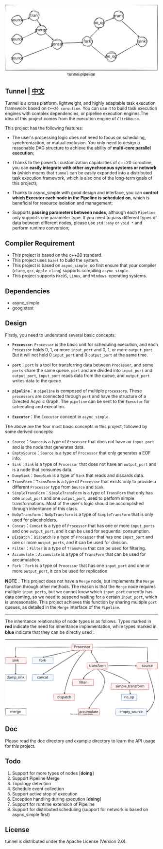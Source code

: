 ![tunnel icon](https://github.com/chloro-pn/draw_io_repo/blob/master/tunnel.svg)
## Tunnel | [中文](./README_CN.md)
Tunnel is a cross platform, lightweight, and highly adaptable task execution framework based on `C++20 coroutine`. You can use it to build task execution engines with complex dependencies, or pipeline execution engines.The idea of this project comes from the execution engine of `ClickHouse`. 

This project has the following features:

* The user's processing logic does not need to focus on scheduling, synchronization, or mutual exclusion. You only need to design a reasonable DAG structure to achieve the ability of **multi-core parallel execution**;

* Thanks to the powerful customization capabilities of c++20 coroutine, you can **easily integrate with other asynchronous systems or network io** (which means that `tunnel` can be easily expanded into a distributed task execution framework, which is also one of the long-term goals of this project);

* Thanks to async_simple with good design and interface, you can **control which Executor each node in the Pipeline is scheduled on**, which is beneficial for resource isolation and management;

* Supports **passing parameters between nodes**, although each `Pipeline` only supports one parameter type. If you need to pass different types of data between different nodes, please use `std::any` or `void *` and perform runtime conversion;

## Compiler Requirement
* This project is based on the c++20 standard.
* This project uses `bazel` to build the system.
* This project is based on `async_simple`, so first ensure that your compiler (`clang`, `gcc`, `Apple clang`) supports compiling `async_simple`.
* This project supports `MacOS`, `Linux`, and `Windows `operating systems.

## Dependencies
* async_simple
* googletest

## Design
Firstly, you need to understand several basic concepts:

* **`Processor`**: `Processor` is the basic unit for scheduling execution, and each `Processor` holds 0, 1, or more `input_port` and 0, 1, or more `output_port`. But it will not hold 0 `input_port` and 0 `output_port` at the same time.

* **`port`**：`port` is a tool for transferring data between `Processor`, and some `ports` share the same queue. `port` and are divided into `input_port` and `output_port`, `input_port` reads data from the queue, and `output_port` writes data to the queue.

* **`pipeline`**：a `pipeline` is composed of multiple `processors`. These `processors` are connected through `port` and have the structure of a Directed Acyclic Graph. The `pipeline` can be sent to the `Executor` for scheduling and execution.

* **`Executor`**：the `Executor` concept in `async_simple`.

The above are the four most basic concepts in this project, followed by some derived concepts:
* `Source`：`Source` is a type of `Processor` that does not have an `input_port` and is the node that generates data.
* `EmptySource`：`Source` is a type of `Processor` that only generates a EOF info.
* `Sink`：`Sink` is a type of `Processor` that does not have an `output_port` and is a node that consumes data.
* `DumpSimk`：`DumpSimk` is a type of `Sink` that reads and discards data.
* `TransForm`：`TransForm` is a type of `Processor` that exists only to provide a different `Processor` type from `Source` and `Sink`.
* `SimpleTransForm`：`SimpleTransForm` is a type of `TransForm` that only has one `input_port` and one `output_port`, used to perform simple transformations. Most of the user's logic should be accomplished through inheritance of this class.
* `NoOpTransform`：`NoOpTransform` is a type of `SimpleTransForm` that is only used for placeholders.
* `Concat`：`Concat` is a type of `Processor` that has one or more `input_ports` and one `output_port`, and it can be used for sequential consumption.
* `Dispatch`：`Dispatch` is a type of `Processor` that has one `input_port` and one or more `output_ports`, and it can be used for division.
* `Filter`：`Filter` is a type of `TransForm` that can be used for filtering.
* `Accumulate`：`Accumulate` is a type of `TransForm` that can be used for accumulation.
* `Fork`：`Fork` is a type of `Processor` that has one `input_port` and one or more `output_port`, it can be used for replication.

**NOTE**：This project does not have a `Merge` node, but implements the `Merge` function through other methods. The reason is that the `Merge` node requires multiple `input_ports`, but we cannot know which `input_port` currently has data coming, so we need to suspend waiting for a certain `input_port`, which is unreasonable. This project achieves this function by sharing multiple `port` queues, as detailed in the `Merge` interface of the `Pipeline`.

---
The inheritance relationship of node types is as follows. Types marked in **red** indicate the need for inheritance implementation, while types marked in **blue** indicate that they can be directly used：

---
![node_type](https://github.com/chloro-pn/draw_io_repo/blob/master/nodes.drawio.svg)

## Doc
Please read the doc directory and example directory to learn the API usage for this project.

## Todo
1. Support for more types of nodes [**doing**]
2. Support Pipeline Merge
3. Topology detection
4. Schedule event collection
5. Support active stop of execution
6. Exception handling during execution [**doing**]
7. Support for runtime extension of Pipeline
8. Support for distributed scheduling (support for network io based on async_simple first)


## License
tunnel is distributed under the Apache License (Version 2.0).
